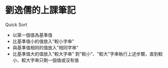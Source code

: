 # 劉逸儒的上課筆記
Quick Sort
- 以第一個值為基準值
- 比基準值小的值放入"較小字串"
- 與基準值相同的值放入"相同字串"
- 比基準值大的值放入"較大字串"
對"較小"、"較大"字串執行上述步驟，直到較小、較大字串只剩一個值或沒有值
